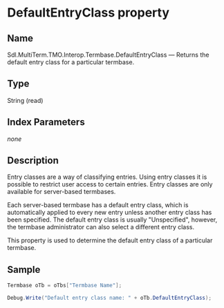 # DefaultEntryClass property

## Name

Sdl.MultiTerm.TMO.Interop.Termbase.DefaultEntryClass —          Returns the default entry class for a particular termbase.

## Type

String
(read)

## Index Parameters
*none*

## Description

Entry classes are a way of classifying entries. Using entry classes it is possible to restrict user access to certain entries. Entry classes are only available for server-based termbases.

Each server-based termbase has a default entry class, which is automatically applied to every new entry unless another entry class has been specified. The default entry class is usually "Unspecified", however, the termbase administrator can also select a different entry class.

This property is used to determine the default entry class of a particular termbase.

## Sample


```cs
Termbase oTb = oTbs["Termbase Name"];

Debug.Write("Default entry class name: " + oTb.DefaultEntryClass);
```

